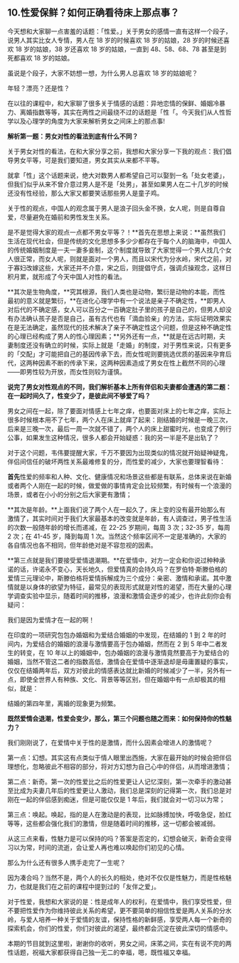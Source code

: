 ## 10.性爱保鲜？如何正确看待床上那点事？
今天想和大家聊一点害羞的话题：「性爱。」关于男女的感情一直有这样一个段子，说男人其实比女人专情，男人在 18 岁的时候喜欢 18 岁的姑娘，28 岁的时候还喜欢 18 岁的姑娘，38 岁还喜欢 18 岁的姑娘，一直到 48、58、68、78 甚至是到死都喜欢 18 岁的姑娘。


虽说是个段子，大家不妨想一想，为什么男人总喜欢 18 岁的姑娘呢？


年轻？漂亮？还是性？


在以往的课程中，和大家聊了很多关于情感的话题：异地恋情的保鲜、婚姻冷暴力、离婚指数等等，其实在两性之间最绕不过的话题是「性「。今天我们从人性哲学以及心理学的角度为大家来解析男女之间床上的那点事!


**解析第一题：男女对性的看法到底有什么不同？**


关于男女对性的看法，在和大家分享之前，我想和大家分享一下我的观点：我们倡导男女平等，可是我们要知道，男女其实从来都不平等。


就拿「性」这个话题来说，绝大对数男人都希望自己可以娶到一名「处女老婆」，但我们似乎从来不曾介意过男人是不是「处男」，甚至如果男人在二十几岁的时候还没有性经验，那么大家又都要笑话那些男人是童子鸡。


关于性的观点，中国人的观念属于男人是浪子回头金不换，女人呢，则是自尊自爱，尽量避免在婚前和男性发生关系。


是不是觉得大家的观点一点都不男女平等？！**首先在思想上来说：**虽然我们生活在现代社会，但是传统的文化思想多多少少都存在于每个人的脑海中，中国人的传统婚姻制度是一夫一妻多妾制，这个制度就导致了大家觉得一个男人找几个女人很正常，而女人呢，则就是面对一个男人，而且以宋代为分水岭，宋代之前，对于寡妇改嫁这些，大家还并不介意，宋之后，则提倡守贞，强调贞操观念，这样日积月累，就形成了今天中国人对性的看法。


**其次是生物角度，**究其根源，我们人类也是动物，繁衍是动物的本能，而性最初的意义就是繁衍，**在进化心理学中有一个说法是亲子不确定性，**即男人对后代的不确定感，女人可以百分之一百确定肚子里的孩子是自己的，但男人却没有办法确认孩子是否是自己，虽有古代也有「滴血验亲」的方法，实际证明效果实在是无法确定，虽然现代的技术解决了亲子不确定性这个问题，但是这种不确定性的心理已经构成了男人的性心理因素；**另外还有一点，**就是在远古时期，夫妻制度还没有确立的时候，实际上就是「走婚」的制度，对于男性来说，只有更多的「交配」才可能把自己的基因传承下去，而女性呢则要挑选优质的基因来孕育后代，这两种因素不断的传承下来，这两种因素造成了男女在性上截然不同的心理——即男性较为开放，而女性则较为谨慎。


**说完了男女对性观点的不同，我们解析基本上所有伴侣和夫妻都会遭遇的第二题：在一起时间久了，性变少了，是彼此间不够爱了吗？**


男女之间在一起，除了要面对情感上七年之痒，也要面对床上的七年之痒，实际上很多时候根本用不了七年，两个人在床上就痒了起来：刚结婚的时候是一晚三次，后来是三晚一次，最后一周一次就不错了，两个人的床上甜蜜时光，也变成了例行公事，如果发生这种情况，很多人都会开始疑惑：我的另一半是不是出轨了？


对于这个问题，韦伟要提醒大家，千万不要因为出现类似的情况就开始疑神疑鬼，伴侣间信任的破坏两性关系最难修复的分，而性爱的减少，大家也要理智看待：


**首先**性爱的频率和人种、文化、健康情况和场景这些都是有联系，总体来说在新婚或者两个人刚在一起的时候，做爱做的事情肯定会比较频繁，有时候有一个浪漫的场景，或者在小小的分别之后大家更有激情；


**其次是年龄。**上面我们说了两个人在一起久了，床上变的没有最开始那么有激情了，其实时间对于我们大家最基本的改变就是年龄，有人调查过，男子性生活的次数一般随年龄的增长而递减，在 22-25 岁期间，每周 3 次；32-35 岁，每周 2 次；在 41-45 岁，降到每周 1 次。当然这个频率区间不一定是准确的，大家的各自情况也各不相同，但年龄绝对是不容忽视的因素。


**第三点就是我们要接受爱情退潮期。**在爱情中，对方一定会和你说过种种承诺的话，许诺永不变心，天长地久，但爱情真的会持久吗？在罗伯特·斯滕伯格的爱情三元理论中，斯滕伯格将爱情拆解成为三个成分：亲密、激情和承诺。其中激情就是以身体的欲望为特征，最常见的表现形式就是对性的渴望，而在大量的心理学调查实验中显示，随着时间的推移，浪漫和激情会逐步的减少，也许此刻你会有疑问：


我们是因为爱情才在一起的啊！


在印度的一项研究包包办婚姻和为爱结合婚姻的中发现，在结婚的 1 到 2 年的时间内，为爱结合的婚姻的浪漫与激情要高于包办婚姻，然而在 2 到 5 年中二者发生的转变，在 10 年以上的婚姻中，包办婚姻的浪漫与激情竟然要高于为爱结合的婚姻，当然不管这二者的指数高低，激情会在爱情中逐渐退却是毋庸置疑的事实，仅仅在结婚两年后，双方对彼此的情感表达就比新婚的时候减少了一半，另外有一点，即使全世界人有种族、文化、背景等等区别，但在婚姻中有一点却极其的相似，就是：


结婚的第四年里，离婚的现象更为频繁。


**既然爱情会退潮，性爱会变少，那么，第三个问题也随之而来：如何保持你的性魅力？**


我们刚刚说了，在爱情中关于性的是激情，而什么因素会增进人的激情呢？


第一点：幻想。其实这有点类似于情人眼里出西施，大家在最开始的时候会把伴侣理想化，忽略彼此不相容的部分，将对方幻想为自己心中的伴侣，从而增进激情；


第二点：新奇。第一次的性爱比之后的性爱更让人记忆深刻，第一次牵手的激动甚至比成为夫妻几年后的性爱更让人激动，我们总是深刻的记得第一次，我们总是对刚在一起的伴侣感到痴迷，但是可能仅仅是 1 年后，我们就会对一切习以为常；


第三点：唤起。唤起，指的是人在激动是的表现，比如脉搏加快，呼吸急促，脸红等等，这些都会强化我们的激情，但是随着时间的推移，这一切都会被减弱。


从这三点来看，性魅力是可以保持的吗？答案是否定的，幻想会破灭，新奇会变得习以为常，时间的流逝，会让爱人再也难以唤起你们初见的心情。


那么为什么还有很多人携手走完了一生呢？


因为凑合吗？当然不是，两个人的长久的相处，绝对不仅仅是性魅力，而是性格魅力，也就是我们在之前的课程中提到过的「友伴之爱」。


对于性爱，我想和大家说的是：性是成年人的权利，在爱情中，我们享受性爱，但不要把性爱作为你维持彼此关系的希望，更不要简单的相信性爱是两人关系的分水岭，与爱人培养一种关于爱情的友谊，保持性格的新鲜感，享受两人每一个新奇的探索机会，你们的性爱，你们对彼此的渴望，最终都会沉淀在彼此深切的情感中。


本期的节目就到这里啦，谢谢你的收听，男女之间，床笫之间，实在有说不完的两性话题，祝福大家都获得自己独一无二的幸福，嗯，既性福又幸福。

